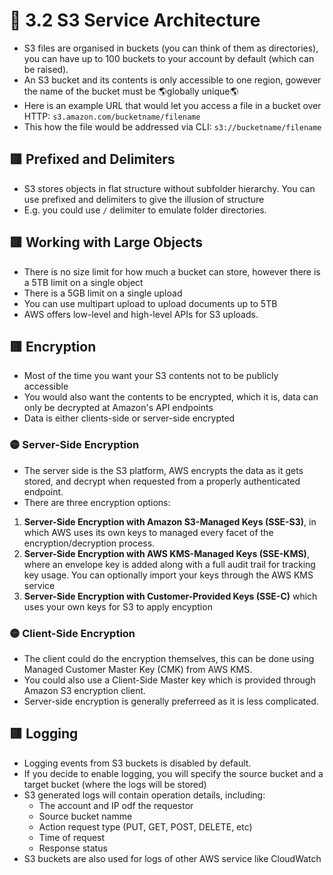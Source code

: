 <link href="../../../style.css" rel="stylesheet"></link>

# 🧠 3.2 S3 Service Architecture
* S3 files are organised in buckets (you can think of them as directories), you can have up to 100 buckets to your account by default (which can be raised).
* An S3 bucket and its contents is only accessible to one region, gowever the name of the bucket must be 🌎globally unique🌎
* Here is an example URL that would let you access a file in a bucket over HTTP: `s3.amazon.com/bucketname/filename`
* This how the file would be addressed via CLI: `s3://bucketname/filename`

## 🟥 Prefixed and Delimiters
* S3 stores objects in flat structure without subfolder hierarchy. You can use prefixed and delimiters to give the illusion of structure
* E.g. you could use `/` delimiter to emulate folder directories.

## 🟥 Working with Large Objects
* There is no size limit for how much a bucket can store, however there is a 5TB limit on a single object
* There is a 5GB limit on a single upload
* You can use multipart upload to upload documents up to 5TB
* AWS offers low-level and high-level APIs for S3 uploads.

## 🟥 Encryption
* Most of the time you want your S3 contents not to be publicly accessible
* You would also want the contents to be encrypted, which it is, data can only be decrypted at Amazon's API endpoints
* Data is either clients-side or server-side encrypted

### 🟡 Server-Side Encryption
* The server side is the S3 platform, AWS encrypts the data as it gets stored, and decrypt when requested from a properly authenticated endpoint.
* There are three encryption options:
1. **Server-Side Encryption with Amazon S3-Managed Keys (SSE-S3)**, in which AWS uses its own keys to managed every facet of the encryption/decryption process.
2. **Server-Side Encryption with AWS KMS-Managed Keys (SSE-KMS)**, where an envelope key is added along with a full audit trail for tracking key usage. You can optionally import your keys through the AWS KMS service
3. **Server-Side Encryption with Customer-Provided Keys (SSE-C)** which uses your own keys for S3 to apply encyption

### 🟡 Client-Side Encryption
* The client could do the encryption themselves, this can be done using Managed Customer Master Key (CMK) from AWS KMS.
* You could also use a Client-Side Master key which is provided through Amazon S3 encryption client.
* Server-side encryption is generally preferreed as it is less complicated.

## 🟥 Logging
* Logging events from S3 buckets is disabled by default.
* If you decide to enable logging, you will specify  the source bucket and a target bucket (where the logs will be stored)
* S3 generated logs will contain operation details, including:
   - The account and IP odf the requestor
   - Source bucket namme
   - Action request type (PUT, GET, POST, DELETE, etc)
   - Time of request
   - Response status
* S3 buckets are also used for logs of other AWS service like CloudWatch
